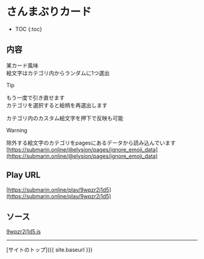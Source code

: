 # さんまぶりカード

* TOC
{:toc}

## 内容
某カード風味  
絵文字はカテゴリ内からランダムに1つ選出

> [!TIP]
> もう一度で引き直せます  
> カテゴリを選択すると絵柄を再選出します
> 
> カテゴリ内のカスタム絵文字を押下で反映も可能

> [!WARNING]
> 除外する絵文字のカテゴリをpagesにあるデータから読み込んでいます
> [https://submarin.online/@elysion/pages/ignore_emoji_data](https://submarin.online/@elysion/pages/ignore_emoji_data)

## Play URL

[https://submarin.online/play/9wpzr2j1d5](https://submarin.online/play/9wpzr2j1d5)

## ソース

[9wpzr2j1d5.is](https://github.com/elysion-pre/MisskeyPlay/blob/main/src/submarin/9wpzr2j1d5.is)

----

[サイトのトップ]({{ site.baseurl }})
